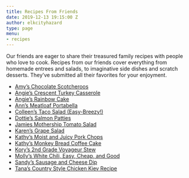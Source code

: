 ```yaml
---
title: Recipes From Friends
date: 2019-12-13 19:15:00 Z
author: elkcityhazard
type: page
menu:
- recipes
---
```


Our friends are eager to share their treasured family recipes with people who love to cook. Recipes from our friends cover everything from homemade entrees and salads, to imaginative side dishes and scratch desserts. They&#8217;ve submitted all their favorites for your enjoyment.

  * [Amy&#8217;s Chocolate Scotcheroos][1]
  * [Angie&#8217;s Crescent Turkey Casserole][2]
  * [Angie&#8217;s Rainbow Cake][3]
  * [Ann&#8217;s Meatloaf Portabella][4]
  * [Colleen&#8217;s Taco Salad (Easy-Breezy!)][5]
  * [Dottie&#8217;s Salmon Patties][6]
  * [Jamies Mothership Tomato Salad][7]
  * [Karen&#8217;s Grape Salad][8]
  * [Kathy&#8217;s Moist and Juicy Pork Chops][9]
  * [Kathy&#8217;s Monkey Bread Coffee Cake][10]
  * [Kory&#8217;s 2nd Grade Voyageur Stew][11]
  * [Molly&#8217;s White Chili, Easy, Cheap, and Good][12]
  * [Sandy&#8217;s Sausage and Cheese Dip][13]
  * [Tana&#8217;s Country Style Chicken Kiev Recipe][14]

 [1]: /wordpress/index.php/recipes-from-friends/amys-chocolate-scotcheroos/
 [2]: /wordpress/index.php/recipes-from-friends/angies-crescent-turkey-casserole/
 [3]: /wordpress/index.php/recipes-from-friends/how-to-make-a-rainbow-cake/
 [4]: /wordpress/index.php/recipes-from-friends/meatloaf-portabella-recipe/
 [5]: /wordpress/index.php/recipes-from-friends/easy-taco-salad-recipe/
 [6]: /wordpress/index.php/recipes-from-friends/dotties-salmon-patties/
 [7]: /wordpress/index.php/recipes-from-friends/jamies-mothership-tomato-salad/
 [8]: /wordpress/index.php/recipes-from-friends/karens-grape-salad/
 [9]: /wordpress/index.php/recipes-from-friends/kathys-moist-and-juicy-pork-chops/
 [10]: /wordpress/index.php/recipes-from-friends/monkey-bread-coffee-cake-recipe/
 [11]: /wordpress/index.php/recipes-from-friends/korys-2nd-grade-voyageur-stew/
 [12]: /wordpress/index.php/recipes-from-friends/mollys-white-chili-recipe/
 [13]: /wordpress/index.php/recipes-from-friends/sandys-sausage-and-cheese-dip-recipe/
 [14]: /wordpress/index.php/recipes-from-friends/tanas-country-style-chicken-kiev-recipe/